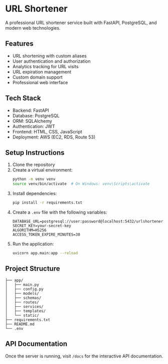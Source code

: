 # URL Shortener

A professional URL shortener service built with FastAPI, PostgreSQL, and modern web technologies.

## Features

- URL shortening with custom aliases
- User authentication and authorization
- Analytics tracking for URL visits
- URL expiration management
- Custom domain support
- Professional web interface

## Tech Stack

- Backend: FastAPI
- Database: PostgreSQL
- ORM: SQLAlchemy
- Authentication: JWT
- Frontend: HTML, CSS, JavaScript
- Deployment: AWS (EC2, RDS, Route 53)

## Setup Instructions

1. Clone the repository
2. Create a virtual environment:
   ```bash
   python -m venv venv
   source venv/bin/activate  # On Windows: venv\Scripts\activate
   ```
3. Install dependencies:
   ```bash
   pip install -r requirements.txt
   ```
4. Create a `.env` file with the following variables:
   ```
   DATABASE_URL=postgresql://user:password@localhost:5432/urlshortener
   SECRET_KEY=your-secret-key
   ALGORITHM=HS256
   ACCESS_TOKEN_EXPIRE_MINUTES=30
   ```
5. Run the application:
   ```bash
   uvicorn app.main:app --reload
   ```

## Project Structure

```
├── app/
│   ├── main.py
│   ├── config.py
│   ├── models/
│   ├── schemas/
│   ├── routes/
│   ├── services/
│   ├── templates/
│   └── static/
├── requirements.txt
├── README.md
└── .env
```

## API Documentation

Once the server is running, visit `/docs` for the interactive API documentation.

